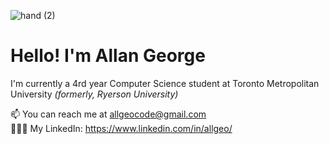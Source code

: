 ![hand (2)](https://user-images.githubusercontent.com/62227321/196005424-3983e0cd-723f-49d9-8df8-4d8282e9c60a.png)

<div align="left">
  <h1> Hello! I'm <strong> Allan George </strong>  </h1>
  <p> I'm currently a 4rd year Computer Science student at Toronto Metropolitan University <i>(formerly, Ryerson University)</i>  </p>

  📫 You can reach me at allgeocode@gmail.com <br>
  👨🏽‍💻 My LinkedIn: https://www.linkedin.com/in/allgeo/
</div>
